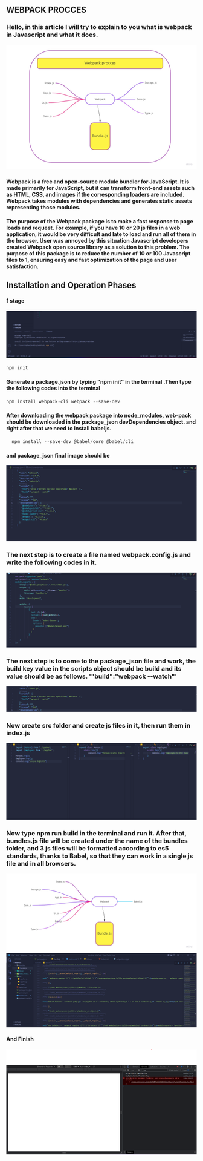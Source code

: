 ## WEBPACK PROCCES 

### Hello, in this article I will try to explain to you what is webpack in Javascript and what it does.

![image](Image/Mind_Map.jpg)

#### Webpack is a free and open-source module bundler for JavaScript. It is made primarily for JavaScript, but it can transform front-end assets such as HTML, CSS, and images if the corresponding loaders are included. Webpack takes modules with dependencies and generates static assets representing those modules.

#### The purpose of the Webpack package is to make a fast response to page loads and request. For example, if you have 10 or 20 js files in a web application, it would be very difficult and late to load and run all of them in the browser. User was annoyed by this situation Javascript developers created Webpack open source library as a solution to this problem. The purpose of this package is to reduce the number of 10 or 100 Javascript files to 1, ensuring easy and fast optimization of the page and user satisfaction.

## Installation and Operation Phases

#### 1 stage
![image](Image/procces-1.png)
```js
npm init 
```
#### Generate a package.json by typing "npm init" in the terminal .Then type the following codes into the terminal

```js
npm install webpack-cli webpack --save-dev
```
#### After downloading the webpack package into node_modules, web-pack should be downloaded in the package_json devDependencies object. and right after that we need to install babeljs.

```js
  npm install --save-dev @babel/core @babel/cli
```

#### and package_json final image should be
![image](Image/procces-2.png)

### The next step is to create a file named webpack.config.js and write the following codes in it.
![image](Image/procces-3.png)

### The next step is to come to the package_json file and work, the build key value in the scripts object should be build and its value should be as follows. '"build":"webpack --watch"'
![image](Image/procces-5.png)

### Now create src folder and create js files in it, then run them in index.js
![image](Image/procces-4.png)

### Now type npm run build in the terminal and run it. After that, bundles.js file will be created under the name of the bundles folder, and 3 js files will be formatted according to es5 standards, thanks to Babel, so that they can work in a single js file and in all browsers.

![image](Image/Procces.jpg)
![image](Image/procces-6.png)

#### And Finish 
![image](Image/procces-7.png)





